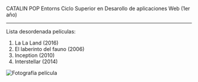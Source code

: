 CATALIN POP
Entorns
Ciclo Superior en Desarollo de aplicaciones Web (1er año)

---------------------------------------------------------

Lista desordenada películas:

1. La La Land (2016)
2. El laberinto del fauno (2006)
3. Inception (2010)
4. Interstellar (2014)

![Fotografía película](https://m.media-amazon.com/images/G/01/imdb/images-ANDW73HA/favicon_desktop_32x32._CB1582158068_.png)
